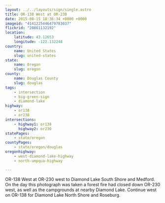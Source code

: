 ```yaml
---
layout: ../../layouts/sign/single.astro
title: OR-138 West at OR-230
date: 2015-08-15 18:36:34 +0000 +0000
imageid: "4141225446479783037"
flickrid: "20861132192"
location:
    latitude: 43.12653
    longitude: -122.132248
country:
    name: United States
    slug: united-states
state:
    name: Oregon
    slug: oregon
county:
    name: Douglas County
    slug: douglas
tags:
    - intersection
    - big-green-sign
    - diamond-lake
highway:
    - or138
    - or230
intersections:
    - highway1: or138
      highway2: or230
statePages:
    - state/oregon
countyPages:
    - state/oregon/douglas
oregonhighway:
    - west-diamond-lake-highway
    - north-umpqua-highway

---
```

OR-138 West at OR-230 west to Diamond Lake South Shore and Medford.  On the day this photograph was taken a forest fire had closed down OR-230 west, as well as the campgrounds at nearby Diamond Lake.  Continue west on OR-138 for Diamond Lake North Shore and Roseburg.